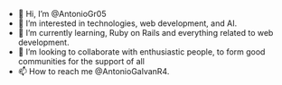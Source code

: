 - 👋 Hi, I’m @AntonioGr05
- 👀 I’m interested in technologies, web development, and AI.
- 🌱 I’m currently learning, Ruby on Rails and everything related to web development.
- 💞️ I’m looking to collaborate with enthusiastic people, to form good communities for the support of all
- 📫 How to reach me @AntonioGalvanR4.

<!---
AntonioGr05/AntonioGr05 is a ✨ special ✨ repository because its `README.md` (this file) appears on your GitHub profile.
You can click the Preview link to take a look at your changes.
--->
